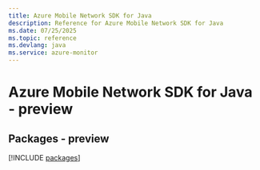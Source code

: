 ```yaml
---
title: Azure Mobile Network SDK for Java
description: Reference for Azure Mobile Network SDK for Java
ms.date: 07/25/2025
ms.topic: reference
ms.devlang: java
ms.service: azure-monitor
---
```

# Azure Mobile Network SDK for Java - preview
## Packages - preview
[!INCLUDE [packages](mobile-network-index.md)]